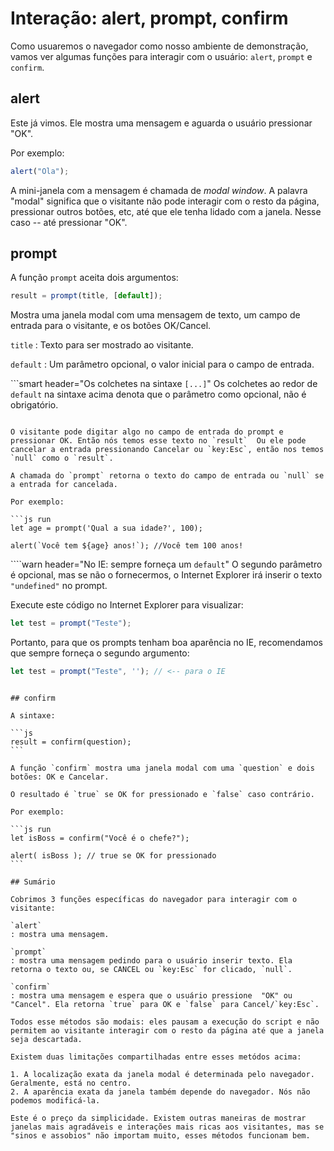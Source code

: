 # Interação: alert, prompt, confirm

Como usuaremos o navegador como nosso ambiente  de demonstração, vamos ver algumas funções para interagir com o usuário: `alert`, `prompt` e `confirm`.

## alert

Este já vimos. Ele mostra uma mensagem e aguarda o usuário pressionar "OK".

Por exemplo:

```js run
alert("Ola");
```

A mini-janela com a mensagem é chamada de *modal window*. A palavra "modal" significa que o visitante não pode interagir com o resto da página, pressionar outros botões, etc, até que ele tenha lidado com a janela. Nesse caso -- até pressionar "OK".

## prompt

A função `prompt` aceita dois argumentos:

```js no-beautify
result = prompt(title, [default]);
```

Mostra uma janela modal com uma mensagem de texto, um campo de entrada para o visitante, e os botões OK/Cancel.

`title`
: Texto para ser mostrado ao visitante.

`default`
: Um parâmetro opcional, o valor inicial para o campo de entrada.

```smart header="Os colchetes na sintaxe `[...]`"
Os colchetes ao redor de `default` na sintaxe acima denota que o parâmetro como opcional, não é obrigatório.
```

O visitante pode digitar algo no campo de entrada do prompt e pressionar OK. Então nós temos esse texto no `result`  Ou ele pode cancelar a entrada pressionando Cancelar ou `key:Esc`, então nos temos `null` como o `result`.

A chamada do `prompt` retorna o texto do campo de entrada ou `null` se a entrada for cancelada.

Por exemplo:

```js run
let age = prompt('Qual a sua idade?', 100);

alert(`Você tem ${age} anos!`); //Você tem 100 anos!
```

````warn header="No IE: sempre forneça um `default`"
O segundo parâmetro é opcional, mas se não o fornecermos, o Internet Explorer irá inserir o texto `"undefined"` no prompt.

Execute este código no Internet Explorer para visualizar:

```js run
let test = prompt("Teste");
```

Portanto, para que os prompts tenham boa aparência no IE, recomendamos que sempre forneça o segundo argumento:

```js run
let test = prompt("Teste", ''); // <-- para o IE
```
````

## confirm

A sintaxe:

```js
result = confirm(question);
```

A função `confirm` mostra uma janela modal com uma `question` e dois botões: OK e Cancelar.

O resultado é `true` se OK for pressionado e `false` caso contrário.

Por exemplo:

```js run
let isBoss = confirm("Você é o chefe?");

alert( isBoss ); // true se OK for pressionado
```

## Sumário

Cobrimos 3 funções específicas do navegador para interagir com o visitante:

`alert`
: mostra uma mensagem.

`prompt`
: mostra uma mensagem pedindo para o usuário inserir texto. Ela retorna o texto ou, se CANCEL ou `key:Esc` for clicado, `null`.

`confirm`
: mostra uma mensagem e espera que o usuário pressione  "OK" ou "Cancel". Ela retorna `true` para OK e `false` para Cancel/`key:Esc`.

Todos esse métodos são modais: eles pausam a execução do script e não permitem ao visitante interagir com o resto da página até que a janela seja descartada.

Existem duas limitações compartilhadas entre esses metódos acima:

1. A localização exata da janela modal é determinada pelo navegador. Geralmente, está no centro.
2. A aparência exata da janela também depende do navegador. Nós não podemos modificá-la.

Este é o preço da simplicidade. Existem outras maneiras de mostrar janelas mais agradáveis e interações mais ricas aos visitantes, mas se "sinos e assobios" não importam muito, esses métodos funcionam bem.
